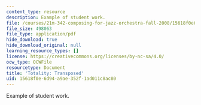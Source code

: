 ```yaml
---
content_type: resource
description: Example of student work.
file: /courses/21m-342-composing-for-jazz-orchestra-fall-2008/15618f0e6d94a9ae352f1ad011c8ac80_totality_trans.pdf
file_size: 498063
file_type: application/pdf
hide_download: true
hide_download_original: null
learning_resource_types: []
license: https://creativecommons.org/licenses/by-nc-sa/4.0/
ocw_type: OCWFile
resourcetype: Document
title: 'Totality: Transposed'
uid: 15618f0e-6d94-a9ae-352f-1ad011c8ac80
---
```

Example of student work.